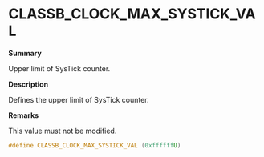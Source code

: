 # CLASSB_CLOCK_MAX_SYSTICK_VAL

**Summary**

Upper limit of SysTick counter.

**Description**

Defines the upper limit of SysTick counter.

**Remarks**

This value must not be modified.

```c
#define CLASSB_CLOCK_MAX_SYSTICK_VAL (0xffffffU)
```

